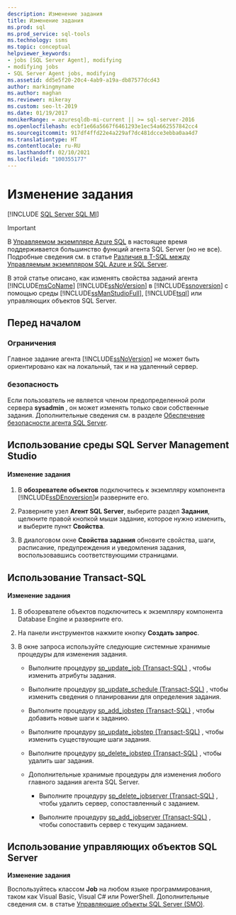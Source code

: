 ```yaml
---
description: Изменение задания
title: Изменение задания
ms.prod: sql
ms.prod_service: sql-tools
ms.technology: ssms
ms.topic: conceptual
helpviewer_keywords:
- jobs [SQL Server Agent], modifying
- modifying jobs
- SQL Server Agent jobs, modifying
ms.assetid: dd5e5f20-20c4-4ab9-a19a-db87577dcd43
author: markingmyname
ms.author: maghan
ms.reviewer: mikeray
ms.custom: seo-lt-2019
ms.date: 01/19/2017
monikerRange: = azuresqldb-mi-current || >= sql-server-2016
ms.openlocfilehash: ecbf1e66a5667f6461293e1ec54a662557842cc4
ms.sourcegitcommit: 917df4ffd22e4a229af7dc481dcce3ebba0aa4d7
ms.translationtype: HT
ms.contentlocale: ru-RU
ms.lasthandoff: 02/10/2021
ms.locfileid: "100355177"
---
```

# <a name="modify-a-job"></a>Изменение задания

[!INCLUDE [SQL Server SQL MI](../../includes/applies-to-version/sql-asdbmi.md)]

> [!IMPORTANT]  
> В [Управляемом экземпляре Azure SQL](/azure/sql-database/sql-database-managed-instance) в настоящее время поддерживается большинство функций агента SQL Server (но не все). Подробные сведения см. в статье [Различия в T-SQL между Управляемым экземпляром SQL Azure и SQL Server](/azure/sql-database/sql-database-managed-instance-transact-sql-information#sql-server-agent).

В этой статье описано, как изменять свойства заданий агента [!INCLUDE[msCoName](../../includes/msconame_md.md)] [!INCLUDE[ssNoVersion](../../includes/ssnoversion-md.md)] в [!INCLUDE[ssnoversion](../../includes/ssnoversion-md.md)] с помощью среды [!INCLUDE[ssManStudioFull](../../includes/ssmanstudiofull-md.md)], [!INCLUDE[tsql](../../includes/tsql-md.md)] или управляющих объектов SQL Server.  

## <a name="before-you-begin"></a><a name="BeforeYouBegin"></a>Перед началом  
  
### <a name="limitations-and-restrictions"></a><a name="Restrictions"></a>Ограничения  
Главное задание агента [!INCLUDE[ssNoVersion](../../includes/ssnoversion-md.md)] не может быть ориентировано как на локальный, так и на удаленный сервер.  
  
### <a name="security"></a><a name="Security"></a>безопасность  
Если пользователь не является членом предопределенной роли сервера **sysadmin** , он может изменять только свои собственные задания. Дополнительные сведения см. в разделе [Обеспечение безопасности агента SQL Server](../../ssms/agent/implement-sql-server-agent-security.md).  
  
## <a name="using-sql-server-management-studio"></a><a name="SSMS"></a>Использование среды SQL Server Management Studio  
  
#### <a name="to-modify-a-job"></a>Изменение задания  
  
1.  В **обозревателе объектов** подключитесь к экземпляру компонента [!INCLUDE[ssDEnoversion](../../includes/ssdenoversion_md.md)]и разверните его.  
  
2.  Разверните узел **Агент SQL Server**, выберите раздел **Задания**, щелкните правой кнопкой мыши задание, которое нужно изменить, и выберите пункт **Свойства**.  
  
3.  В диалоговом окне **Свойства задания** обновите свойства, шаги, расписание, предупреждения и уведомления задания, воспользовавшись соответствующими страницами.  
  
## <a name="using-transact-sql"></a><a name="TSQL"></a>Использование Transact-SQL  
  
#### <a name="to-modify-a-job"></a>Изменение задания  
  
1.  В обозревателе объектов подключитесь к экземпляру компонента Database Engine и разверните его.  
  
2.  На панели инструментов нажмите кнопку **Создать запрос**.  
  
3.  В окне запроса используйте следующие системные хранимые процедуры для изменения задания.  
  
    -   Выполните процедуру [sp_update_job (Transact-SQL)](../../relational-databases/system-stored-procedures/sp-update-job-transact-sql.md) , чтобы изменить атрибуты задания.  
  
    -   Выполните процедуру [sp_update_schedule (Transact-SQL)](../../relational-databases/system-stored-procedures/sp-update-schedule-transact-sql.md) , чтобы изменить сведения о планировании для определения задания.  
  
    -   Выполните процедуру [sp_add_jobstep (Transact-SQL)](../../relational-databases/system-stored-procedures/sp-add-jobstep-transact-sql.md) , чтобы добавить новые шаги к заданию.  
  
    -   Выполните процедуру [sp_update_jobstep (Transact-SQL)](../../relational-databases/system-stored-procedures/sp-update-jobstep-transact-sql.md) , чтобы изменить существующие шаги задания.  
  
    -   Выполните процедуру [sp_delete_jobstep (Transact-SQL)](../../relational-databases/system-stored-procedures/sp-delete-jobstep-transact-sql.md) , чтобы удалить шаг задания.  
  
    -   Дополнительные хранимые процедуры для изменения любого главного задания агента SQL Server.  
  
        -   Выполните процедуру [sp_delete_jobserver (Transact-SQL)](../../relational-databases/system-stored-procedures/sp-delete-jobserver-transact-sql.md) , чтобы удалить сервер, сопоставленный с заданием.  
  
        -   Выполните процедуру [sp_add_jobserver (Transact-SQL)](../../relational-databases/system-stored-procedures/sp-add-jobserver-transact-sql.md) , чтобы сопоставить сервер с текущим заданием.  
  
## <a name="using-sql-server-management-objects"></a><a name="SMO"></a>Использование управляющих объектов SQL Server  
**Изменение задания**  
  
Воспользуйтесь классом **Job** на любом языке программирования, таком как Visual Basic, Visual C# или PowerShell. Дополнительные сведения см. в статье [Управляющие объекты SQL Server (SMO)](../../relational-databases/server-management-objects-smo/sql-server-management-objects-smo-programming-guide.md).  
